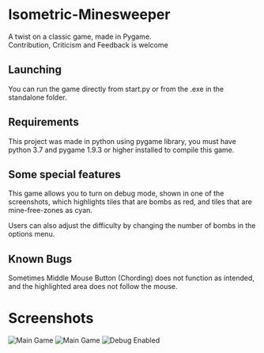 # Isometric-Minesweeper
A twist on a classic game, made in Pygame. <br>
Contribution, Criticism and Feedback is welcome

## Launching
You can run the game directly from start.py or from the .exe in the standalone folder.

## Requirements
This project was made in python using pygame library, you must have python 3.7 and pygame 1.9.3 or higher installed to compile this game.

## Some special features
This game allows you to turn on debug mode, shown in one of the screenshots, which highlights tiles that are bombs as red, and tiles that are mine-free-zones as cyan.

Users can also adjust the difficulty by changing the number of bombs in the options menu.

## Known Bugs
Sometimes Middle Mouse Button (Chording) does not function as intended, and the highlighted area does not follow the mouse.

# Screenshots
![Main Game](https://raw.githubusercontent.com/Bit-Sahil04/Isometric-Minesweeper-/master/screenshots/screenshot3.png)
![Main Game](https://raw.githubusercontent.com/Bit-Sahil04/Isometric-Minesweeper-/master/screenshots/screenshot1.png)
![Debug Enabled](https://raw.githubusercontent.com/Bit-Sahil04/Isometric-Minesweeper-/master/screenshots/screenshot2.png)



